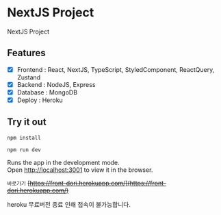# NextJS Project

NextJS Project

## Features

- [x] Frontend : React, NextJS, TypeScript, StyledComponent, ReactQuery, Zustand
- [x] Backend : NodeJS, Express
- [x] Database : MongoDB
- [x] Deploy : Heroku

## Try it out

`npm install`

`npm run dev`

Runs the app in the development mode.\
Open [http://localhost:3001](http://localhost:3001) to view it in the browser.

`바로가기` ~~[https://front-dori.herokuapp.com/](https://front-dori.herokuapp.com/)~~

heroku 무료버전 종료 인해 접속이 불가능합니다.

